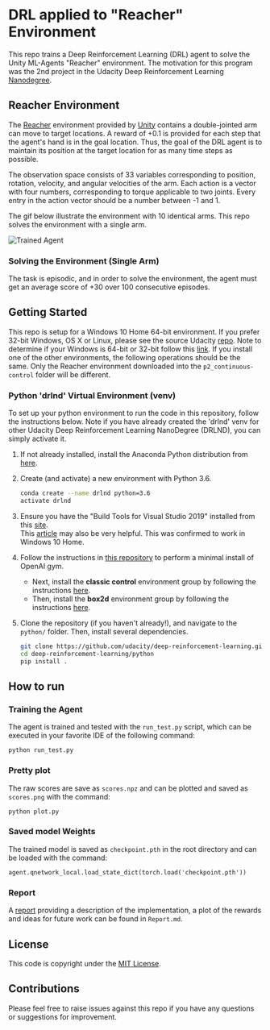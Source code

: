 # DRL applied to "Reacher" Environment 
This repo trains a Deep Reinforcement Learning (DRL) agent to solve the Unity ML-Agents "Reacher" environment. 
The motivation for this program was the 2nd project in the Udacity Deep Reinforcement Learning 
[Nanodegree](https://www.udacity.com/course/deep-reinforcement-learning-nanodegree--nd893). 


## Reacher Environment
The [Reacher](https://github.com/Unity-Technologies/ml-agents/blob/master/docs/Learning-Environment-Examples.md#reacher) 
environment provided by [Unity](https://unity3d.com/machine-learning/) contains a double-jointed arm can move to target 
locations. A reward of +0.1 is provided for each step that the agent's hand is in the goal location. 
Thus, the goal of the DRL agent is to maintain its position at the target location for as many time steps as possible.

The observation space consists of 33 variables corresponding to position, rotation, velocity, and angular velocities of 
the arm. Each action is a vector with four numbers, corresponding to torque applicable to two joints. Every entry in the 
action vector should be a number between -1 and 1.   

The gif below illustrate the environment with 10 identical arms.  This repo solves the environment with a single arm.  

![Trained Agent](https://user-images.githubusercontent.com/10624937/43851024-320ba930-9aff-11e8-8493-ee547c6af349.gif)

### Solving the Environment (Single Arm)
The task is episodic, and in order to solve the environment, the agent must get an average score of +30 over 100 
consecutive episodes.

## Getting Started 
This repo is setup for a Windows 10 Home 64-bit environment.  If you prefer 32-bit Windows, OS X or Linux, please see 
the source Udacity [repo](https://github.com/udacity/deep-reinforcement-learning/tree/master/p2_continuous-control).
Note to determine if your Windows is 64-bit or 32-bit follow this 
[link](https://support.microsoft.com/en-us/help/827218/how-to-determine-whether-a-computer-is-running-a-32-bit-version-or-64).
If you install one of the other environments, the following operations should be the same.  Only the Reacher environment
downloaded into the `p2_continuous-control` folder will be different. 

### Python 'drlnd' Virtual Environment (venv)

To set up your python environment to run the code in this repository, follow the instructions below.  Note if you have 
already created the 'drlnd' venv for other Udacity Deep Reinforcement Learning NanoDegree (DRLND), you can simply 
activate it. 

1. If not already installed, install the Anaconda Python distribution from [here](https://www.anaconda.com/distribution/). 

2. Create (and activate) a new environment with Python 3.6.

	```bash
	conda create --name drlnd python=3.6 
	activate drlnd
	```
	
3. Ensure you have the "Build Tools for Visual Studio 2019" installed from this 
[site](https://visualstudio.microsoft.com/downloads/).  
This [article](https://towardsdatascience.com/how-to-install-openai-gym-in-a-windows-environment-338969e24d30) may also 
be very helpful.  This was confirmed to work in Windows 10 Home.  

4. Follow the instructions in [this repository](https://github.com/openai/gym) to perform a minimal install of OpenAI gym.  
	- Next, install the **classic control** environment group by following the instructions [here](https://github.com/openai/gym#classic-control).
	- Then, install the **box2d** environment group by following the instructions [here](https://github.com/openai/gym#box2d).
	
5. Clone the repository (if you haven't already!), and navigate to the `python/` folder.  Then, install several dependencies.  
    ```bash
    git clone https://github.com/udacity/deep-reinforcement-learning.git
    cd deep-reinforcement-learning/python
    pip install .
    ```

## How to run
### Training the Agent
The agent is trained and tested with the `run_test.py` script, which can be executed in your favorite IDE of the 
following command:

    python run_test.py 

### Pretty plot
The raw scores are save as `scores.npz` and can be plotted and saved as `scores.png` with the command:

    python plot.py  

### Saved model Weights
The trained model is saved as `checkpoint.pth` in the root directory and can be loaded with the command:  

    agent.qnetwork_local.load_state_dict(torch.load('checkpoint.pth'))
    
### Report
A [report](Report.md) providing a description of the implementation, a plot of the rewards and ideas for future work can
be found in `Report.md`.

## License
This code is copyright under the [MIT License](LICENSE).

## Contributions
Please feel free to raise issues against this repo if you have any questions or suggestions for improvement.
